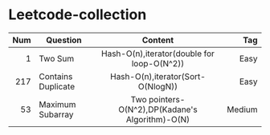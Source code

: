 # Leetcode-collection

| Num  | Question                      |  Content                                           | Tag   |
| ----:| ------------------------------|:--------------------------------------------------:| -----:|
| 1    |Two Sum                        | Hash-O(n),iterator(double for loop-O(N^2))         | Easy  |
| 217  |Contains Duplicate             | Hash-O(n),iterator(Sort-O(NlogN))                  | Easy  |
| 53   |Maximum Subarray               | Two pointers- O(N^2),DP(Kadane's Algorithm)-O(N)   | Medium|


 
